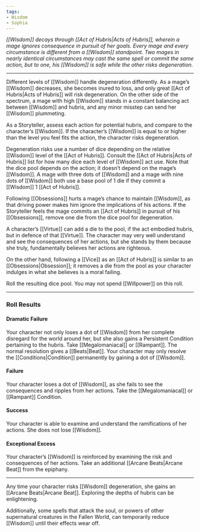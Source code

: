 ```yaml
---
tags:
- Wisdom
- Sophia
---
```


_[[Wisdom]] decays through [[Act of Hubris|Acts of Hubris]], wherein a mage ignores consequence in pursuit of her goals. Every mage and every circumstance is different from a [[Wisdom]] standpoint. Two mages in nearly identical circumstances may cast the same spell or commit the same action, but to one, his [[Wisdom]] is safe while the other risks degeneration._

---

Different levels of [[Wisdom]] handle degeneration differently. As a mage’s [[Wisdom]] decreases, she becomes inured to loss, and only great [[Act of Hubris|Acts of Hubris]] will risk degeneration. On the other side of the spectrum, a mage with high [[Wisdom]] stands in a constant balancing act between [[Wisdom]] and hubris, and any minor misstep can send her [[Wisdom]] plummeting.

As a Storyteller, assess each action for potential hubris, and compare to the character’s [[Wisdom]]. If the character’s [[Wisdom]] is equal to or higher than the level you feel fits the action, the character risks degeneration.

Degeneration risks use a number of dice depending on the relative [[Wisdom]] level of the [[Act of Hubris]]. Consult the [[Act of Hubris|Acts of Hubris]] list for how many dice each level of [[Wisdom]] act use. Note that the dice pool depends on the action; it doesn’t depend on the mage’s [[Wisdom]]. A mage with three dots of [[Wisdom]] and a mage with nine dots of [[Wisdom]] both use a base pool of 1 die if they commit a [[Wisdom]] 1 [[Act of Hubris]].

Following [[Obsessions]] hurts a mage’s chance to maintain [[Wisdom]], as that driving power makes him ignore the implications of his actions. If the Storyteller feels the mage commits an [[Act of Hubris]] in pursuit of his [[Obsessions]], remove one die from the dice pool for degeneration.

A character’s [[Virtue]] can add a die to the pool, if the act embodied hubris, but in defence of that [[Virtue]]. The character may very well understand and see the consequences of her actions, but she stands by them because she truly, fundamentally believes her actions are righteous.

On the other hand, following a [[Vice]] as an [[Act of Hubris]] is similar to an [[Obsessions|Obsession]]; it removes a die from the pool as your character indulges in what she believes is a moral failing.

Roll the resulting dice pool. You may not spend [[Willpower]] on this roll.

---
### Roll Results

#### Dramatic Failure

Your character not only loses a dot of [[Wisdom]] from her complete disregard for the world around her, but she also gains a Persistent Condition pertaining to the hubris. Take [[Megalomaniacal]] or [[Rampant]]. The normal resolution gives a [[Beats|Beat]]. Your character may only resolve the [[Conditions|Condition]] permanently by gaining a dot of [[Wisdom]].

#### Failure

Your character loses a dot of [[Wisdom]], as she fails to see the consequences and ripples from her actions. Take the [[Megalomaniacal]] or [[Rampant]] Condition.

#### Success

Your character is able to examine and understand the ramifications of her actions. She does not lose [[Wisdom]].

#### Exceptional Excess

Your character’s [[Wisdom]] is reinforced by examining the risk and consequences of her actions. Take an additional [[Arcane Beats|Arcane Beat]] from the epiphany.

---

Any time your character risks [[Wisdom]] degeneration, she gains an [[Arcane Beats|Arcane Beat]]. Exploring the depths of hubris can be enlightening. 

Additionally, some spells that attack the soul, or powers of other supernatural creatures in the Fallen World, can temporarily reduce [[Wisdom]] until their effects wear off.